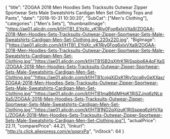 {
	"title": "ZOGAA 2018 Men Hoodies Sets Tracksuits Outwear Zipper Sportwear Sets Male Sweatshirts Cardigan Men Set Clothing Tops and Pants",
	"date": "2018-10-31 10:30:20",
	"SubCat": ["Men's Clothing"],
	"categories": ["Men's Sets"],
	"thumbnailImage": "https://ae01.alicdn.com/kf/HTB1_EYqXc_vK1Rjy0Foq6xIxVXa9/ZOGAA-2018-Men-Hoodies-Sets-Tracksuits-Outwear-Zipper-Sportwear-Sets-Male-Sweatshirts-Cardigan-Men-Set-Clothing.jpg_220x220.jpg",
	"BigImage": ["https://ae01.alicdn.com/kf/HTB1_EYqXc_vK1Rjy0Foq6xIxVXa9/ZOGAA-2018-Men-Hoodies-Sets-Tracksuits-Outwear-Zipper-Sportwear-Sets-Male-Sweatshirts-Cardigan-Men-Set-Clothing.jpg","https://ae01.alicdn.com/kf/HTB1SB2qXifrK1RjSspbq6A4pFXaS/ZOGAA-2018-Men-Hoodies-Sets-Tracksuits-Outwear-Zipper-Sportwear-Sets-Male-Sweatshirts-Cardigan-Men-Set-Clothing.jpg","https://ae01.alicdn.com/kf/HTB1cojqXiDxK1Rjy1zcq6yGeXXax/ZOGAA-2018-Men-Hoodies-Sets-Tracksuits-Outwear-Zipper-Sportwear-Sets-Male-Sweatshirts-Cardigan-Men-Set-Clothing.jpg","https://ae01.alicdn.com/kf/HTB1maB6dMHqK1RjSZJnq6zNLpXa5/ZOGAA-2018-Men-Hoodies-Sets-Tracksuits-Outwear-Zipper-Sportwear-Sets-Male-Sweatshirts-Cardigan-Men-Set-Clothing.jpg","https://ae01.alicdn.com/kf/HTB1ND2qXjzuK1RjSspeq6ziHVXaL/ZOGAA-2018-Men-Hoodies-Sets-Tracksuits-Outwear-Zipper-Sportwear-Sets-Male-Sweatshirts-Cardigan-Men-Set-Clothing.jpg"],
	"actualPrice": 22.11,
	"comparePrice": 44.21,
	"linkurl": "http://s.click.aliexpress.com/e/sqqrxPa",
	"inStock": 64
}
